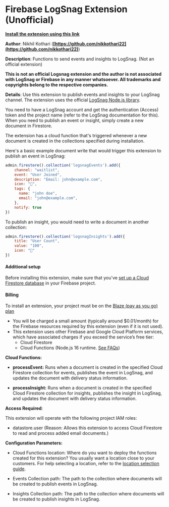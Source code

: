 # Firebase LogSnag Extension (Unofficial)

[**Install the extension using this link**](https://console.firebase.google.com/project/_/extensions/install?ref=nikkothari22/firebase-logsnag-extension)

**Author**: Nikhil Kothari (**[https://github.com/nikkothari22](https://github.com/nikkothari22)**)

**Description**: Functions to send events and insights to LogSnag. (Not an official extension)

**This is not an official Logsnag extension and the author is not associated with LogSnag or Firebase in any manner whatsoever. All trademarks and copyrights belong to the respective companies.**

**Details**: Use this extension to publish events and insights to your LogSnag channel. The extension uses the official [LogSnag Node.js library](https://docs.logsnag.com/official-libraries/node.js).

You need to have a LogSnag account and get the authentication (Access) token and the project name (refer to the LogSnag documentation for this). When you need to publish an event or insight, simply create a new document in Firestore.

The extension has a cloud function that's triggered whenever a new document is created in the collections specified during installation.

Here's a basic example document write that would trigger this extension to publish an event in LogSnag:

```js
admin.firestore().collection('logsnagEvents').add({
    channel: "waitlist",
    event: "User Joined",
    description: "Email: john@example.com",
    icon: "🎉",
    tags: {
      name: "john doe",
      email: "john@example.com",
    },
    notify: true
})
```

To publish an insight, you would need to write a document in another collection:

```js
admin.firestore().collection('logsnagInsights').add({
    title: "User Count",
    value: "100",
    icon: "👨"
})
```


#### Additional setup

Before installing this extension, make sure that you've [set up a Cloud Firestore database](https://firebase.google.com/docs/firestore/quickstart) in your Firebase project.

#### Billing
To install an extension, your project must be on the [Blaze (pay as you go) plan](https://firebase.google.com/pricing)

- You will be charged a small amount (typically around $0.01/month) for the Firebase resources required by this extension (even if it is not used).
- This extension uses other Firebase and Google Cloud Platform services, which have associated charges if you exceed the service’s free tier:
  - Cloud Firestore
  - Cloud Functions (Node.js 16 runtime. [See FAQs](https://firebase.google.com/support/faq#extensions-pricing))


**Cloud Functions:**

* **processEvent:** Runs when a document is created in the specified Cloud Firestore collection for events, publishes the event in LogSnag, and updates the document with delivery status information.

* **processInsight:** Runs when a document is created in the specified Cloud Firestore collection for insights, publishes the insight in LogSnag, and updates the document with delivery status information.


**Access Required**:

This extension will operate with the following project IAM roles:

* datastore.user (Reason: Allows this extension to access Cloud Firestore to read and process added email documents.)


**Configuration Parameters:**

* Cloud Functions location: Where do you want to deploy the functions created for this extension? You usually want a location close to your customers. For help selecting a location, refer to the [location selection guide](https://firebase.google.com/docs/functions/locations).

* Events Collection path: The path to the collection where documents will be created to publish events in LogSnag.
* Insights Collection path: The path to the collection where documents will be created to publish insights in LogSnag.
